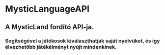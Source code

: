 # MysticLanguageAPI

## A MysticLand fordító API-ja.
### Segítségével a játékosok kiválaszthatják saját nyelvüket, és így élvezhetőbb játékélményt nyújt mindenkinek.
